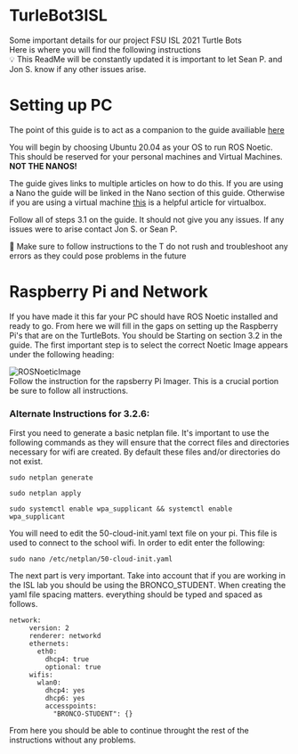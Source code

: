 # TurleBot3ISL
Some important details for our project FSU ISL 2021 Turtle Bots  
Here is where you will find the following instructions  
:bulb: This ReadMe will be constantly updated it is important to let Sean P. and Jon S. know if any other issues arise.  
# Setting up PC
The point of this guide is to act as a companion to the guide availiable [here](https://emanual.robotis.com/docs/en/platform/turtlebot3/overview/)    
  
You will begin by choosing Ubuntu 20.04 as your OS to run ROS Noetic. This should be reserved for your personal machines and Virtual Machines. **NOT THE NANOS!** 
  
The guide gives links to multiple articles on how to do this. If you are using a Nano the guide will be linked in the Nano section of this guide. Otherwise if you are using a virtual machine [this](https://brb.nci.nih.gov/seqtools/installUbuntu.html) is a helpful article for virtualbox.

Follow all of steps 3.1 on the guide. It should not give you any issues. If any issues were to arise contact Jon S. or Sean P.  
  
:rotating_light: Make sure to follow instructions to the T do not rush and troubleshoot any errors as they could pose problems in the future  
  
# Raspberry Pi and Network
If you have made it this far your PC should have ROS Noetic installed and ready to go. From here we will fill in the gaps on setting up the Raspberry Pi's that are on the TurtleBots. You should be Starting on section 3.2 in the guide. The first important step is to select the correct Noetic Image appears under the following heading:  
  
![ROSNoeticImage](https://user-images.githubusercontent.com/91296386/139104879-df30f7f0-7dbc-43e7-9ff0-6d19c122b124.PNG)  
Follow the instruction for the rapsberry Pi Imager. This is a crucial portion be sure to follow all instructions.  
  
  
### Alternate Instructions for 3.2.6:
  
First you need to generate a basic netplan file. It's important to use the following commands as they will ensure that the correct files and directories necessary for wifi are created.  By default these files and/or directories do not exist.


```sudo netplan generate```  
  
```sudo netplan apply```  

```sudo systemctl enable wpa_supplicant && systemctl enable wpa_supplicant```  

You will need to edit the 50-cloud-init.yaml text file on your pi. This file is used to connect to the school wifi. In order to edit enter the following:
  
```sudo nano /etc/netplan/50-cloud-init.yaml ```  
  
The next part is very important. Take into account that if you are working in the ISL lab you should be using the BRONCO_STUDENT. When creating the yaml file spacing matters. everything should be typed and spaced as follows.

  
```
network:
     version: 2
     renderer: networkd
     ethernets:
       eth0:
         dhcp4: true
         optional: true
     wifis:
       wlan0:
         dhcp4: yes
         dhcp6: yes
         accesspoints:
           "BRONCO-STUDENT": {}
 ```
 
  
From here you should be able to continue throught the rest of the instructions without any problems.
